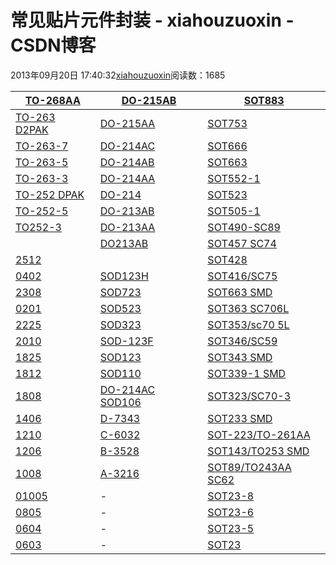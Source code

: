 # 常见贴片元件封装 - xiahouzuoxin - CSDN博客





2013年09月20日 17:40:32[xiahouzuoxin](https://me.csdn.net/xiahouzuoxin)阅读数：1685







|[TO-268AA](http://www.838dz.com/diode/1141.htm)|[DO-215AB](http://www.838dz.com/diode/1133.htm)|[SOT883](http://www.838dz.com/diode/1124.htm)|
|----|----|----|
|[TO-263 D2PAK](http://www.838dz.com/diode/1140.htm)|[DO-215AA](http://www.838dz.com/diode/1132.htm)|[SOT753](http://www.838dz.com/diode/1123.htm)|
|[TO-263-7](http://www.838dz.com/diode/1139.htm)|[DO-214AC](http://www.838dz.com/diode/1131.htm)|[SOT666](http://www.838dz.com/diode/1122.htm)|
|[TO-263-5](http://www.838dz.com/diode/1138.htm)|[DO-214AB](http://www.838dz.com/diode/1130.htm)|[SOT663](http://www.838dz.com/diode/1121.htm)|
|[TO-263-3](http://www.838dz.com/diode/1137.htm)|[DO-214AA](http://www.838dz.com/diode/1129.htm)|[SOT552-1](http://www.838dz.com/diode/1120.htm)|
|[TO-252 DPAK](http://www.838dz.com/diode/1136.htm)|[DO-214](http://www.838dz.com/diode/1128.htm)|[SOT523](http://www.838dz.com/diode/1119.htm)|
|[TO-252-5](http://www.838dz.com/diode/1135.htm)|[DO-213AB](http://www.838dz.com/diode/1127.htm)|[SOT505-1](http://www.838dz.com/diode/1118.htm)|
|[TO252-3](http://www.838dz.com/diode/1134.htm)|[DO-213AA](http://www.838dz.com/diode/1126.htm)|[SOT490-SC89](http://www.838dz.com/diode/1117.htm)|
||[DO213AB](http://www.838dz.com/diode/1125.htm)|[SOT457 SC74](http://www.838dz.com/diode/1116.htm)|
|[2512](http://www.838dz.com/diode/1086.htm)||[SOT428](http://www.838dz.com/diode/1115.htm)|
|[0402](http://www.838dz.com/diode/1067.htm)|[SOD123H](http://www.838dz.com/diode/1098.htm)|[SOT416/SC75](http://www.838dz.com/diode/1114.htm)|
|[2308](http://www.838dz.com/diode/1085.htm)|[SOD723](http://www.838dz.com/diode/1097.htm)|[SOT663 SMD](http://www.838dz.com/diode/1113.htm)|
|[0201](http://www.838dz.com/diode/1066.htm)|[SOD523](http://www.838dz.com/diode/1096.htm)|[SOT363 SC706L](http://www.838dz.com/diode/1112.htm)|
|[2225](http://www.838dz.com/diode/1084.htm)|[SOD323](http://www.838dz.com/diode/1095.htm)|[SOT353/sc70 5L](http://www.838dz.com/diode/1111.htm)|
|[2010](http://www.838dz.com/diode/1083.htm)|[SOD-123F](http://www.838dz.com/diode/1094.htm)|[SOT346/SC59](http://www.838dz.com/diode/1110.htm)|
|[1825](http://www.838dz.com/diode/1082.htm)|[SOD123](http://www.838dz.com/diode/1093.htm)|[SOT343 SMD](http://www.838dz.com/diode/1109.htm)|
|[1812](http://www.838dz.com/diode/1081.htm)|[SOD110](http://www.838dz.com/diode/1092.htm)|[SOT339-1 SMD](http://www.838dz.com/diode/1108.htm)|
|[1808](http://www.838dz.com/diode/1080.htm)|[DO-214AC SOD106](http://www.838dz.com/diode/1091.htm)|[SOT323/SC70-3](http://www.838dz.com/diode/1107.htm)|
|[1406](http://www.838dz.com/diode/1079.htm)|[D-7343](http://www.838dz.com/diode/1090.htm)|[SOT233 SMD](http://www.838dz.com/diode/1106.htm)|
|[1210](http://www.838dz.com/diode/1078.htm)|[C-6032](http://www.838dz.com/diode/1089.htm)|[SOT-223/TO-261AA](http://www.838dz.com/diode/1105.htm)|
|[1206](http://www.838dz.com/diode/1077.htm)|[B-3528](http://www.838dz.com/diode/1088.htm)|[SOT143/TO253 SMD](http://www.838dz.com/diode/1104.htm)|
|[1008](http://www.838dz.com/diode/1076.htm)|[A-3216](http://www.838dz.com/diode/1087.htm)|[SOT89/TO243AA SC62](http://www.838dz.com/diode/1103.htm)|
|[01005](http://www.838dz.com/diode/1075.htm)|-|[SOT23-8](http://www.838dz.com/diode/1102.htm)|
|[0805](http://www.838dz.com/diode/1074.htm)|-|[SOT23-6](http://www.838dz.com/diode/1101.htm)|
|[0604](http://www.838dz.com/diode/1073.htm)|-|[SOT23-5](http://www.838dz.com/diode/1100.htm)|
|[0603](http://www.838dz.com/diode/1070.htm)|-|[SOT23](http://www.838dz.com/diode/1099.htm)|




